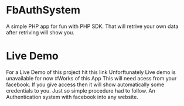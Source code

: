 # FbAuthSystem
A simple PHP app for fun with PHP SDK. That will retrive your own data after retriving will show you.
# Live Demo
For a Live Demo of this project hit this link Unforftunately Live demo is unavailable for now
#Works of this App
This will need acess from your facebook. If you give access then it will show automatically some credentials to you.
Just so simple procedure had to follow.
An Authentication system with facebook into any website.
